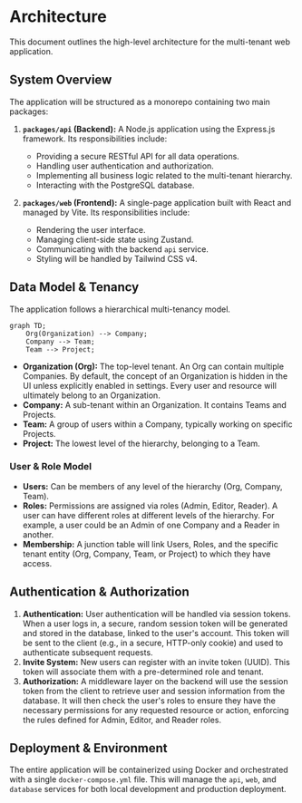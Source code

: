 # Architecture

This document outlines the high-level architecture for the multi-tenant web application.

## System Overview

The application will be structured as a monorepo containing two main packages:

1.  **`packages/api` (Backend):** A Node.js application using the Express.js framework. Its responsibilities include:
    *   Providing a secure RESTful API for all data operations.
    *   Handling user authentication and authorization.
    *   Implementing all business logic related to the multi-tenant hierarchy.
    *   Interacting with the PostgreSQL database.

2.  **`packages/web` (Frontend):** A single-page application built with React and managed by Vite. Its responsibilities include:
    *   Rendering the user interface.
    *   Managing client-side state using Zustand.
    *   Communicating with the backend `api` service.
    *   Styling will be handled by Tailwind CSS v4.

## Data Model & Tenancy

The application follows a hierarchical multi-tenancy model.

```mermaid
graph TD;
    Org(Organization) --> Company;
    Company --> Team;
    Team --> Project;
```

*   **Organization (Org):** The top-level tenant. An Org can contain multiple Companies. By default, the concept of an Organization is hidden in the UI unless explicitly enabled in settings. Every user and resource will ultimately belong to an Organization.
*   **Company:** A sub-tenant within an Organization. It contains Teams and Projects.
*   **Team:** A group of users within a Company, typically working on specific Projects.
*   **Project:** The lowest level of the hierarchy, belonging to a Team.

### User & Role Model

*   **Users:** Can be members of any level of the hierarchy (Org, Company, Team).
*   **Roles:** Permissions are assigned via roles (Admin, Editor, Reader). A user can have different roles at different levels of the hierarchy. For example, a user could be an Admin of one Company and a Reader in another.
*   **Membership:** A junction table will link Users, Roles, and the specific tenant entity (Org, Company, Team, or Project) to which they have access.

## Authentication & Authorization

1.  **Authentication:** User authentication will be handled via session tokens. When a user logs in, a secure, random session token will be generated and stored in the database, linked to the user's account. This token will be sent to the client (e.g., in a secure, HTTP-only cookie) and used to authenticate subsequent requests.
2.  **Invite System:** New users can register with an invite token (UUID). This token will associate them with a pre-determined role and tenant.
3.  **Authorization:** A middleware layer on the backend will use the session token from the client to retrieve user and session information from the database. It will then check the user's roles to ensure they have the necessary permissions for any requested resource or action, enforcing the rules defined for Admin, Editor, and Reader roles.

## Deployment & Environment

The entire application will be containerized using Docker and orchestrated with a single `docker-compose.yml` file. This will manage the `api`, `web`, and `database` services for both local development and production deployment. 